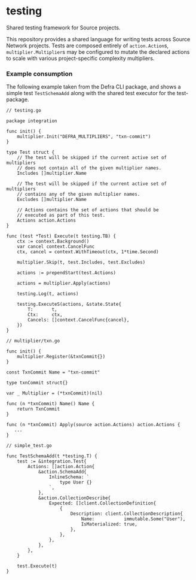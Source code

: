 # testing
Shared testing framework for Source projects.

This repository provides a shared language for writing tests across Source Network projects.  Tests are composed entirely of `action.Action`s, `multiplier.Multiplier`s may be configured to mutate the declared actions to scale with various project-specific complexity multipliers.

### Example consumption

The following example taken from the Defra CLI package, and shows a simple test `TestSchemaAdd` along with the shared test executor for the test-package.
```
// testing.go

package integration

func init() {
	multiplier.Init("DEFRA_MULTIPLIERS", "txn-commit")
}

type Test struct {
	// The test will be skipped if the current active set of multipliers
	// does not contain all of the given multiplier names.
	Includes []multiplier.Name

	// The test will be skipped if the current active set of multipliers
	// contains any of the given multiplier names.
	Excludes []multiplier.Name

	// Actions contains the set of actions that should be
	// executed as part of this test.
	Actions action.Actions
}

func (test *Test) Execute(t testing.TB) {
	ctx := context.Background()
	var cancel context.CancelFunc
	ctx, cancel = context.WithTimeout(ctx, 1*time.Second)

	multiplier.Skip(t, test.Includes, test.Excludes)

	actions := prependStart(test.Actions)

	actions = multiplier.Apply(actions)

	testing.Log(t, actions)

	testing.ExecuteS(actions, &state.State{
		T:       t,
		Ctx:     ctx,
		Cancels: []context.CancelFunc{cancel},
	})
}
```
```
// multiplier/txn.go

func init() {
	multiplier.Register(&txnCommit{})
}

const TxnCommit Name = "txn-commit"

type txnCommit struct{}

var _ Multiplier = (*txnCommit)(nil)

func (n *txnCommit) Name() Name {
	return TxnCommit
}

func (n *txnCommit) Apply(source action.Actions) action.Actions {
   ...
}
```
```
// simple_test.go

func TestSchemaAdd(t *testing.T) {
	test := &integration.Test{
		Actions: []action.Action{
			&action.SchemaAdd{
				InlineSchema: `
					type User {}
				`,
			},
			&action.CollectionDescribe{
				Expected: []client.CollectionDefinition{
					{
						Description: client.CollectionDescription{
							Name:           immutable.Some("User"),
							IsMaterialized: true,
						},
					},
				},
			},
		},
	}

	test.Execute(t)
}
```
